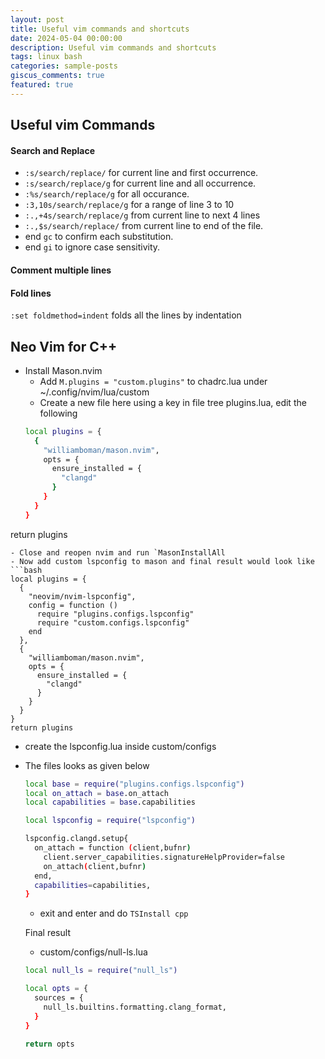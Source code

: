```yaml
---
layout: post
title: Useful vim commands and shortcuts
date: 2024-05-04 00:00:00
description: Useful vim commands and shortcuts
tags: linux bash
categories: sample-posts
giscus_comments: true
featured: true
---
```


## Useful vim Commands

#### Search and Replace

- `:s/search/replace/` for current line and first occurrence.
- `:s/search/replace/g` for current line and all occurrence.
- `:%s/search/replace/g` for all occurance.
- `:3,10s/search/replace/g` for a range of line 3 to 10
- `:.,+4s/search/replace/g` from current line to next 4 lines
- `:.,$s/search/replace/` from current line to end of the file.
- end `gc` to confirm each substitution.
- end `gi` to ignore case sensitivity.

#### Comment multiple lines

#### Fold lines

`:set foldmethod=indent` folds all the lines by indentation

## Neo Vim for C++
- Install Mason.nvim
  - Add `M.plugins = "custom.plugins"` to chadrc.lua under ~/.config/nvim/lua/custom
  - Create a new file here using a key in file tree plugins.lua, edit the following
  ```bash
  local plugins = {
    {
      "williamboman/mason.nvim",
      opts = {
        ensure_installed = {
          "clangd"
        }
      }
    }
  }
return plugins
  ```
  - Close and reopen nvim and run `MasonInstallAll
  - Now add custom lspconfig to mason and final result would look like
  ```bash
  local plugins = {
    {
      "neovim/nvim-lspconfig",
      config = function ()
        require "plugins.configs.lspconfig"
        require "custom.configs.lspconfig"
      end
    },
    {
      "williamboman/mason.nvim",
      opts = {
        ensure_installed = {
          "clangd"
        }
      }
    }
  }
  return plugins

  ```

  - create the lspconfig.lua inside custom/configs
  - The files looks as given below
    ```bash
    local base = require("plugins.configs.lspconfig")
    local on_attach = base.on_attach
    local capabilities = base.capabilities
    
    local lspconfig = require("lspconfig")
    
    lspconfig.clangd.setup{
      on_attach = function (client,bufnr)
        client.server_capabilities.signatureHelpProvider=false
        on_attach(client,bufnr)
      end,
      capabilities=capabilities,
    }
    ```

    - exit and enter and do `TSInstall cpp`
   

    Final result

    - custom/configs/null-ls.lua
    ```bash
    local null_ls = require("null_ls")

    local opts = {
      sources = {
        null_ls.builtins.formatting.clang_format,
      }
    }
    
    return opts
    ```
    

